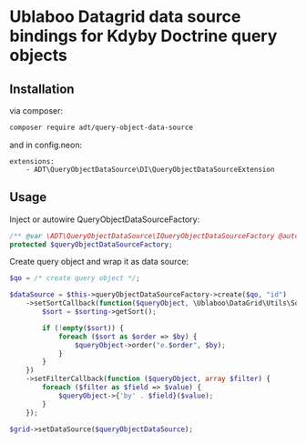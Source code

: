 # Ublaboo Datagrid data source bindings for Kdyby Doctrine query objects

## Installation

via composer:

```sh
composer require adt/query-object-data-source
```

and in config.neon:

```neon
extensions:
	- ADT\QueryObjectDataSource\DI\QueryObjectDataSourceExtension
```

## Usage

Inject or autowire QueryObjectDataSourceFactory:
```php
/** @var \ADT\QueryObjectDataSource\IQueryObjectDataSourceFactory @autowire */
protected $queryObjectDataSourceFactory;
```

Create query object and wrap it as data source:
```php
$qo = /* create query object */;

$dataSource = $this->queryObjectDataSourceFactory->create($qo, "id")
	->setSortCallback(function($queryObject, \Ublaboo\DataGrid\Utils\Sorting $sorting) {
		$sort = $sorting->getSort();

		if (!empty($sort)) {
			foreach ($sort as $order => $by) {
				$queryObject->order("e.$order", $by);
			}
		}
	})
	->setFilterCallback(function ($queryObject, array $filter) {
		foreach ($filter as $field => $value) {
			$queryObject->{'by' . $field}($value);
		}
	});

$grid->setDataSource($queryObjectDataSource);
```

